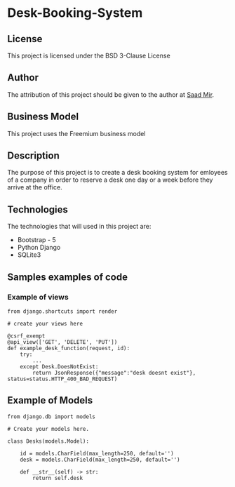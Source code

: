 # Desk-Booking-System


## License

This project is licensed under the BSD 3-Clause License 

## Author

The attribution of this  project should be given to the author at [Saad Mir](https://github.com/Desk-Booking-System/Desk-Booking-System).  

## Business Model

This project uses the Freemium business model

## Description

The purpose of this project is to create a desk booking system for emloyees of a company in order to reserve a desk one day or a week before they arrive at the office.

## Technologies

The technologies that will used in this project are:

- Bootstrap - 5
- Python Django
- SQLite3

## Samples examples of code

### Example of views



``` 
from django.shortcuts import render

# create your views here

@csrf_exempt
@api_view(['GET', 'DELETE', 'PUT'])
def example_desk_function(request, id):
    try:
        ...
    except Desk.DoesNotExist:
        return JsonResponse({"message":"desk doesnt exist"}, status=status.HTTP_400_BAD_REQUEST)

```

## Example of Models

```
from django.db import models

# Create your models here.

class Desks(models.Model):

    id = models.CharField(max_length=250, default='')
    desk = models.CharField(max_length=250, default='')
    
    def __str__(self) -> str:
        return self.desk
        
```







